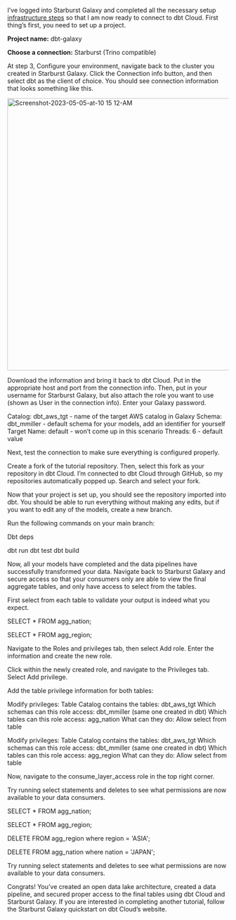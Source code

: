 
I’ve logged into Starburst Galaxy and completed all the necessary setup [infrastructure steps](https://github.com/monimiller/dbt-galaxy-covid-demo/blob/main/INFRA_SETUP.MD) so that I am now ready to connect to dbt Cloud.  First thing’s first, you need to set up a project. 

**Project name:** dbt-galaxy 

**Choose a connection:** Starburst (Trino compatible)



At step 3, Configure your environment, navigate back to the cluster you created in Starburst Galaxy. Click the Connection info button, and then select dbt as the client of choice. You should see connection information that looks something like this. 

<img width="619" alt="Screenshot-2023-05-05-at-10 15 12-AM" src="https://www.starburst.io/wp-content/uploads/2023/05/Screenshot-2023-05-05-at-10.15.12-AM.png">


Download the information and bring it back to dbt Cloud.  Put in the appropriate host and port from the connection info. Then, put in your username for Starburst Galaxy, but also attach the role you want to use (shown as User in the connection info). Enter your Galaxy password.

Catalog: dbt_aws_tgt - name of the target AWS catalog in Galaxy
Schema: dbt_mmiller - default schema for your models, add an identifier for yourself
Target Name: default - won’t come up in this scenario 
Threads: 6 - default value



Next, test the connection to make sure everything is configured properly. 


Create a fork of the tutorial repository. Then, select this fork as your repository in dbt Cloud. I’m connected to dbt Cloud through GitHub, so my repositories automatically popped up. Search and select your fork. 

Now that your project is set up, you should see the repository imported into dbt. You should be able to run everything without making any edits, but if you want to edit any of the models, create a new branch. 



Run the following commands on your main branch:

Dbt deps

dbt run
dbt test
dbt build



Now, all your models have completed and the data pipelines have successfully transformed your data. Navigate back to Starburst Galaxy and secure access so that your consumers only are able to view the final aggregate tables, and only have access to select from the tables.

First select from each table to validate your output is indeed what you expect. 


SELECT * FROM agg_nation;




SELECT * FROM agg_region;


 

Navigate to the Roles and privileges tab, then select Add role. Enter the information and create the new role. 


Click within the newly created role, and navigate to the Privileges tab. Select Add privilege.


Add the table privilege information for both tables:

Modify privileges: Table
Catalog contains the tables: dbt_aws_tgt
Which schemas can this role access: dbt_mmiller (same one created in dbt)
Which tables can this role access: agg_nation
What can they do: Allow select from table


Modify privileges: Table
Catalog contains the tables: dbt_aws_tgt
Which schemas can this role access: dbt_mmiller (same one created in dbt)
Which tables can this role access: agg_region
What can they do: Allow select from table


Now, navigate to the consume_layer_access role in the top right corner. 


Try running select statements and deletes to see what permissions are now available to your data consumers. 

SELECT * FROM agg_nation;


SELECT * FROM agg_region;

DELETE FROM agg_region where region = 'ASIA';


DELETE FROM agg_nation where nation = 'JAPAN';

Try running select statements and deletes to see what permissions are now available to your data consumers. 


Congrats! You’ve created an open data lake architecture, created a data pipeline, and secured proper access to the final tables using dbt Cloud and Starburst Galaxy.  If you are interested in completing another tutorial, follow the Starburst Galaxy quickstart on dbt Cloud’s website. 
